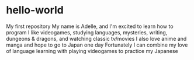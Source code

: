 # hello-world
My first repository
My name is Adelle, and I'm excited to learn how to program
I like videogames, studying languages, mysteries, writing, dungeons & dragons, and watching classic tv/movies
I also love anime and manga and hope to go to Japan one day
Fortunately I can combine my love of language learning with playing videogames to practice my Japanese
